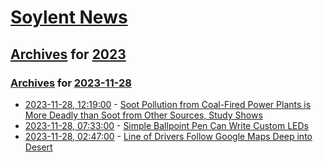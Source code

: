 # [Soylent News](../../../README.md)

## [Archives](../../index.md) for [2023](../index.md)

### [Archives](../../index.md) for [2023-11-28](index.md)

* [2023-11-28, 12:19:00](https://soylentnews.org/article.pl?sid=23/11/27/0215221&from=rss) - [Soot Pollution from Coal-Fired Power Plants is More Deadly than Soot from Other Sources, Study Shows](https://soylentnews.org/article.pl?sid=23/11/27/0215221&from=rss)
* [2023-11-28, 07:33:00](https://soylentnews.org/article.pl?sid=23/11/27/0154243&from=rss) - [Simple Ballpoint Pen Can Write Custom LEDs](https://soylentnews.org/article.pl?sid=23/11/27/0154243&from=rss)
* [2023-11-28, 02:47:00](https://soylentnews.org/article.pl?sid=23/11/27/0149249&from=rss) - [Line of Drivers Follow Google Maps Deep into Desert](https://soylentnews.org/article.pl?sid=23/11/27/0149249&from=rss)
